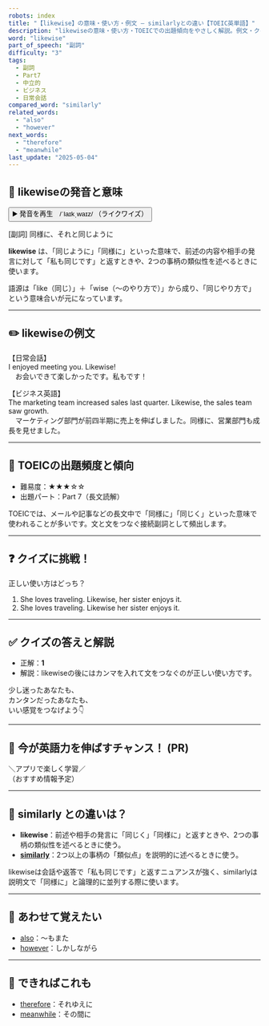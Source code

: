 ```yaml
---
robots: index
title: "【likewise】の意味・使い方・例文 ― similarlyとの違い【TOEIC英単語】"
description: "likewiseの意味・使い方・TOEICでの出題傾向をやさしく解説。例文・クイズ付きでsimilarlyとの違いもわかりやすく学べます。"
word: "likewise"
part_of_speech: "副詞"
difficulty: "3"
tags:
  - 副詞
  - Part7
  - 中立的
  - ビジネス
  - 日常会話
compared_word: "similarly"
related_words:
  - "also"
  - "however"
next_words:
  - "therefore"
  - "meanwhile"
last_update: "2025-05-04"
---
```


## 🔰 likewiseの発音と意味

<button class="play-audio" onclick="playTTS('likewise')">
  <span class="play-audio-main">
    ▶️ 発音を再生　/ˈlaɪkˌwaɪz/
  </span>
  <span class="play-audio-sub">
    （ライクワイズ）
  </span>
</button>

[副詞] 同様に、それと同じように

**likewise** は、「同じように」「同様に」といった意味で、前述の内容や相手の発言に対して「私も同じです」と返すときや、2つの事柄の類似性を述べるときに使います。

語源は「like（同じ）」＋「wise（～のやり方で）」から成り、「同じやり方で」という意味合いが元になっています。

---

## ✏️ likewiseの例文

【日常会話】  
I enjoyed meeting you. Likewise!  
　お会いできて楽しかったです。私もです！

【ビジネス英語】  
The marketing team increased sales last quarter. Likewise, the sales team saw growth.  
　マーケティング部門が前四半期に売上を伸ばしました。同様に、営業部門も成長を見せました。

---

## 🎯 TOEICの出題頻度と傾向

- 難易度：★★★☆☆
- 出題パート：Part 7（長文読解）

TOEICでは、メールや記事などの長文中で「同様に」「同じく」といった意味で使われることが多いです。文と文をつなぐ接続副詞として頻出します。

---

## ❓ クイズに挑戦！

正しい使い方はどっち？

1. She loves traveling. Likewise, her sister enjoys it.  
2. She loves traveling. Likewise her sister enjoys it.

---

## ✅ クイズの答えと解説

- 正解：**1**
- 解説：likewiseの後にはカンマを入れて文をつなぐのが正しい使い方です。

少し迷ったあなたも、  
カンタンだったあなたも、  
いい感覚をつなげよう👇️

---

## 🚀 今が英語力を伸ばすチャンス！ (PR)

<div class="info-center">
＼アプリで楽しく学習／<br>  
（おすすめ情報予定）
</div>

---

## 🤔  similarly との違いは？

- **likewise**：前述や相手の発言に「同じく」「同様に」と返すときや、2つの事柄の類似性を述べるときに使う。
- **[similarly](/word/similarly)**：2つ以上の事柄の「類似点」を説明的に述べるときに使う。

likewiseは会話や返答で「私も同じです」と返すニュアンスが強く、similarlyは説明文で「同様に」と論理的に並列する際に使います。

---

## 🧩 あわせて覚えたい

- [also](/word/also)：～もまた
- [however](/word/however)：しかしながら

---

## 📖 できればこれも

- [therefore](/word/therefore)：それゆえに
- [meanwhile](/word/meanwhile)：その間に

<!-- cvid: aid21_bid16 -->
